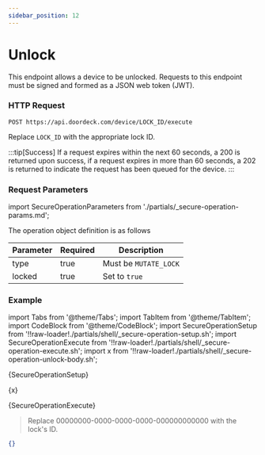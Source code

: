 ```yaml
---
sidebar_position: 12
---
```


# Unlock

This endpoint allows a device to be unlocked. Requests to this endpoint must be signed and formed as a JSON web token (JWT).

### HTTP Request

`POST https://api.doordeck.com/device/LOCK_ID/execute`

Replace `LOCK_ID` with the appropriate lock ID.

:::tip[Success]
If a request expires within the next 60 seconds, a 200 is returned upon success, if a request expires in more than 60 seconds, a 202 is returned to indicate the request has been queued for the device.
:::

### Request Parameters

import SecureOperationParameters from './partials/_secure-operation-params.md';

<SecureOperationParameters name="Secure operation parameters" />

The operation object definition is as follows

| Parameter | Required | Description           |
|-----------|----------|-----------------------|
| type      | true     | Must be `MUTATE_LOCK` |
| locked    | true     | Set to `true`         |

### Example

import Tabs from '@theme/Tabs';
import TabItem from '@theme/TabItem';
import CodeBlock from '@theme/CodeBlock';
import SecureOperationSetup from '!!raw-loader!./partials/shell/_secure-operation-setup.sh';
import SecureOperationExecute from '!!raw-loader!./partials/shell/_secure-operation-execute.sh';
import x from '!!raw-loader!./partials/shell/_secure-operation-unlock-body.sh';

<Tabs>
<TabItem value="shell" label="Request">

<CodeBlock language="shell" title="CURL">

{SecureOperationSetup}

{x}

{SecureOperationExecute}

</CodeBlock>

> Replace 00000000-0000-0000-0000-000000000000 with the lock's ID.

</TabItem>
<TabItem value="json" label="Response">

```json title="JSON"
{}
```

</TabItem>
</Tabs>
